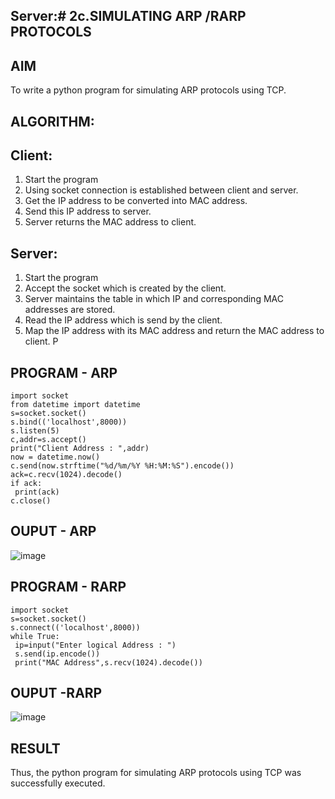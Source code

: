 ## Server:# 2c.SIMULATING ARP /RARP PROTOCOLS
## AIM
To write a python program for simulating ARP protocols using TCP.
## ALGORITHM:
## Client:
1. Start the program
2. Using socket connection is established between client and server.
3. Get the IP address to be converted into MAC address.
4. Send this IP address to server.
5. Server returns the MAC address to client.
## Server:
1. Start the program
2. Accept the socket which is created by the client.
3. Server maintains the table in which IP and corresponding MAC addresses are
stored.
4. Read the IP address which is send by the client.
5. Map the IP address with its MAC address and return the MAC address to client.
P
## PROGRAM - ARP
```
import socket
from datetime import datetime
s=socket.socket()
s.bind(('localhost',8000))
s.listen(5)
c,addr=s.accept()
print("Client Address : ",addr)
now = datetime.now()
c.send(now.strftime("%d/%m/%Y %H:%M:%S").encode())
ack=c.recv(1024).decode()
if ack:
 print(ack)
c.close()
```
## OUPUT - ARP
![image](https://github.com/Monishofficial/2c.-ARP_RARP_PROTOCOLS/assets/149455421/3f1372d8-7f1f-47eb-883f-01a743accacf)


## PROGRAM - RARP

```
import socket
s=socket.socket()
s.connect(('localhost',8000))
while True:
 ip=input("Enter logical Address : ")
 s.send(ip.encode())
 print("MAC Address",s.recv(1024).decode())
```
## OUPUT -RARP
![image](https://github.com/Monishofficial/2c.-ARP_RARP_PROTOCOLS/assets/149455421/9b6e99db-235e-4acb-afa6-70377b456d4a)


## RESULT
Thus, the python program for simulating ARP protocols using TCP was successfully 
executed.


